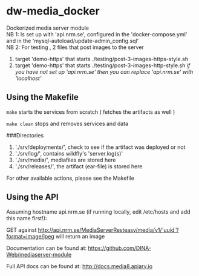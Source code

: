 # dw-media_docker

Dockerized media server module <br>
NB 1: Is set up with 'api.nrm.se', configured in the 'docker-compose.yml' and in the 'mysql-autoload/update-admin_config.sql'<br>
NB 2: For testing , 2 files that post images to the server
1. target 'demo-https' that starts ./testing/post-3-images-https-style.sh
2. target 'demo-https' that starts ./testing/post-3-images-http-style.sh
*if you have not set up 'api.nrm.se' then you can replace 'api.nrm.se' with 'localhost'*
 
## Using the Makefile

`make` starts the services from scratch ( fetches the artifacts as well ) <br>

`make clean` stops and removes services and data<br>

###Directories
1. './srv/deployments/', check  to see if the artifact was deployed or not
2. './srv/log/', contains wildfly's 'server.log(s)'
3. './srv/media/', mediafiles are stored here
4. './srv/releases/', the artifact (ear-file) is stored here


For other available actions, please see the Makefile

## Using the API

Assuming hostname api.nrm.se (if running locally, edit /etc/hosts and add this name first!):<br>

GET against http://api.nrm.se/MediaServerResteasy/media/v1/`uuid`?format=image/jpeg will return an image<br>

Documentation can be found at: <https://github.com/DINA-Web/mediaserver-module> <br>

Full API docs can be found at: <http://docs.media8.apiary.io><br>

